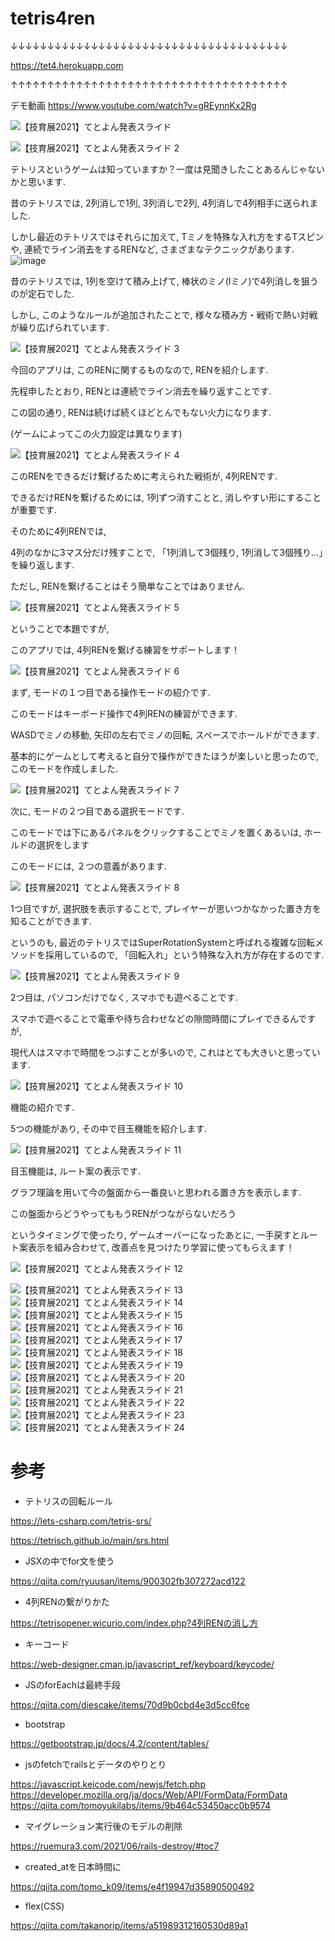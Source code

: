 # tetris4ren

↓↓↓↓↓↓↓↓↓↓↓↓↓↓↓↓↓↓↓↓↓↓↓↓↓↓↓↓↓↓↓↓↓↓↓↓↓↓

https://tet4.herokuapp.com

↑↑↑↑↑↑↑↑↑↑↑↑↑↑↑↑↑↑↑↑↑↑↑↑↑↑↑↑↑↑↑↑↑↑↑↑↑↑

デモ動画
https://www.youtube.com/watch?v=gREynnKx2Rg

![【技育展2021】てとよん発表スライド](https://user-images.githubusercontent.com/33211163/134608992-350b3637-9895-49d2-894b-cb292417dcf9.jpeg)

![【技育展2021】てとよん発表スライド 2](https://user-images.githubusercontent.com/33211163/134608994-5052779d-b966-4b4e-bc24-841b5cfd9fae.jpeg)

テトリスというゲームは知っていますか？一度は見聞きしたことあるんじゃないかと思います.

昔のテトリスでは, 2列消しで1列, 3列消しで2列, 4列消しで4列相手に送られました.

しかし最近のテトリスではそれらに加えて, Tミノを特殊な入れ方をするTスピンや, 連続でライン消去をするRENなど, さまざまなテクニックがあります.![image](https://user-images.githubusercontent.com/33211163/134609176-192372ee-32e0-4422-ba60-aa6ec1d9ff3c.jpeg)


昔のテトリスでは, 1列を空けて積み上げて, 棒状のミノ(Iミノ)で4列消しを狙うのが定石でした.

しかし, このようなルールが追加されたことで, 様々な積み方・戦術で熱い対戦が繰り広げられています.

![【技育展2021】てとよん発表スライド 3](https://user-images.githubusercontent.com/33211163/134609021-91dd7f05-d245-4702-95b0-bc58a0e9eeae.jpeg)

今回のアプリは, このRENに関するものなので, RENを紹介します.

先程申したとおり, RENとは連続でライン消去を繰り返すことです.

この図の通り, RENは続けば続くほどとんでもない火力になります.

(ゲームによってこの火力設定は異なります)

![【技育展2021】てとよん発表スライド 4](https://user-images.githubusercontent.com/33211163/134609040-8da4a334-5349-4c94-adcf-2ee8a9d6fc32.jpeg)


このRENをできるだけ繋げるために考えられた戦術が, 4列RENです.

できるだけRENを繋げるためには, 1列ずつ消すことと, 消しやすい形にすることが重要です.

そのために4列RENでは,

4列のなかに3マス分だけ残すことで, 「1列消して3個残り, 1列消して3個残り...」を繰り返します.

ただし, RENを繋げることはそう簡単なことではありません.

![【技育展2021】てとよん発表スライド 5](https://user-images.githubusercontent.com/33211163/134609059-d5a8324f-7dba-45d1-adb1-77c6332470f0.jpeg)

ということで本題ですが,

このアプリでは, 4列RENを繋げる練習をサポートします！

![【技育展2021】てとよん発表スライド 6](https://user-images.githubusercontent.com/33211163/134609069-4ca92a00-04ac-44b9-b9a6-b777f212e411.jpeg)

まず, モードの１つ目である操作モードの紹介です.

このモードはキーボード操作で4列RENの練習ができます.

WASDでミノの移動, 矢印の左右でミノの回転, スペースでホールドができます.

基本的にゲームとして考えると自分で操作ができたほうが楽しいと思ったので, このモードを作成しました.

![【技育展2021】てとよん発表スライド 7](https://user-images.githubusercontent.com/33211163/134609083-25fe49dd-8389-4799-b368-da9bf4536581.jpeg)


次に, モードの２つ目である選択モードです.

このモードでは下にあるパネルをクリックすることでミノを置くあるいは, ホールドの選択をします

このモードには, ２つの意義があります.

![【技育展2021】てとよん発表スライド 8](https://user-images.githubusercontent.com/33211163/134609090-d9648c17-4b7c-4726-af83-08112e340d5d.jpeg)

1つ目ですが, 選択肢を表示することで, プレイヤーが思いつかなかった置き方を知ることができます.

というのも, 最近のテトリスではSuperRotationSystemと呼ばれる複雑な回転メソッドを採用しているので, 「回転入れ」という特殊な入れ方が存在するのです.

![【技育展2021】てとよん発表スライド 9](https://user-images.githubusercontent.com/33211163/134609101-a9b12893-b150-47fe-9fd1-e8b09eda8705.jpeg)

2つ目は, パソコンだけでなく, スマホでも遊べることです.

スマホで遊べることで電車や待ち合わせなどの隙間時間にプレイできるんですが,

現代人はスマホで時間をつぶすことが多いので, これはとても大きいと思っています.

![【技育展2021】てとよん発表スライド 10](https://user-images.githubusercontent.com/33211163/134609104-7a4e814b-af2c-443f-b4a2-4075234c869c.jpeg)

機能の紹介です.

5つの機能があり, その中で目玉機能を紹介します.

![【技育展2021】てとよん発表スライド 11](https://user-images.githubusercontent.com/33211163/134609109-df60bc66-8270-4bc9-a29f-0a02522c2227.jpeg)

目玉機能は, ルート案の表示です.

グラフ理論を用いて今の盤面から一番良いと思われる置き方を表示します.

この盤面からどうやってももうRENがつながらないだろう

というタイミングで使ったり, ゲームオーバーになったあとに, 一手戻すとルート案表示を組み合わせて, 改善点を見つけたり学習に使ってもらえます！

![【技育展2021】てとよん発表スライド 12](https://user-images.githubusercontent.com/33211163/134609130-31627503-d5c2-44f7-aff5-60bafd3deac9.jpeg)

![【技育展2021】てとよん発表スライド 13](https://user-images.githubusercontent.com/33211163/134609141-e71ffc50-1c6d-43ee-b8c3-43d1213c24f7.jpeg)
![【技育展2021】てとよん発表スライド 14](https://user-images.githubusercontent.com/33211163/134609143-7aaf18b6-9455-4f01-be02-f451bcc824e5.jpeg)
![【技育展2021】てとよん発表スライド 15](https://user-images.githubusercontent.com/33211163/134609146-1105b0a4-9ca5-42f5-aa88-9e64659a3499.jpeg)
![【技育展2021】てとよん発表スライド 16](https://user-images.githubusercontent.com/33211163/134609147-7d579815-b390-4f1e-9e17-a09737290a48.jpeg)
![【技育展2021】てとよん発表スライド 17](https://user-images.githubusercontent.com/33211163/134609150-f6ea772c-4017-4f36-b80d-76ad368738d8.jpeg)
![【技育展2021】てとよん発表スライド 18](https://user-images.githubusercontent.com/33211163/134609151-ddbdf7b7-7821-471a-aaa2-d3dbd9f4a125.jpeg)
![【技育展2021】てとよん発表スライド 19](https://user-images.githubusercontent.com/33211163/134609153-8031b5bd-1316-43d4-975b-beac711b24af.jpeg)
![【技育展2021】てとよん発表スライド 20](https://user-images.githubusercontent.com/33211163/134609155-97376fda-9e84-49c7-aa2b-07093cff3a18.jpeg)
![【技育展2021】てとよん発表スライド 21](https://user-images.githubusercontent.com/33211163/134609157-6b817e79-964d-4fa8-8a40-efc610a3c3d5.jpeg)
![【技育展2021】てとよん発表スライド 22](https://user-images.githubusercontent.com/33211163/134609159-921c8163-96c3-4af8-a5d5-16d6fb1efca3.jpeg)
![【技育展2021】てとよん発表スライド 23](https://user-images.githubusercontent.com/33211163/134609162-8fc31e36-41a5-497b-ba24-7998d1fc6b5d.jpeg)
![【技育展2021】てとよん発表スライド 24](https://user-images.githubusercontent.com/33211163/134609163-3e1573d0-b857-44d8-84f1-86bfb7ec720e.jpeg)


# 参考

* テトリスの回転ルール


https://lets-csharp.com/tetris-srs/

https://tetrisch.github.io/main/srs.html

* JSXの中でfor文を使う

https://qiita.com/ryuusan/items/900302fb307272acd122

* 4列RENの繋がりかた

https://tetrisopener.wicurio.com/index.php?4列RENの消し方

* キーコード

https://web-designer.cman.jp/javascript_ref/keyboard/keycode/

* JSのforEachは最終手段

https://qiita.com/diescake/items/70d9b0cbd4e3d5cc6fce

* bootstrap

https://getbootstrap.jp/docs/4.2/content/tables/



* jsのfetchでrailsとデータのやりとり

https://javascript.keicode.com/newjs/fetch.php
https://developer.mozilla.org/ja/docs/Web/API/FormData/FormData
https://qiita.com/tomoyukilabs/items/9b464c53450acc0b9574


* マイグレーション実行後のモデルの削除

https://ruemura3.com/2021/06/rails-destroy/#toc7

* created_atを日本時間に

https://qiita.com/tomo_k09/items/e4f19947d35890500492


* flex(CSS)

https://qiita.com/takanorip/items/a51989312160530d89a1
